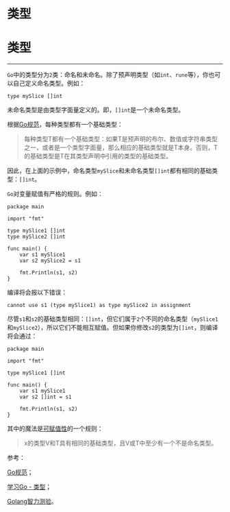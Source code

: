 # 类型

# 类型

* * *

`Go`中的类型分为`2`类：命名和未命名。除了预声明类型（如`int`、`rune`等），你也可以自己定义命名类型。例如：

```
type mySlice []int 
```

未命名类型是由类型字面量定义的。即，`[]int`是一个未命名类型。

根据[Go规范](https://golang.org/ref/spec#Types)，每种类型都有一个基础类型：

> 每种类型T都有一个基础类型：如果T是预声明的布尔、数值或字符串类型之一，或者是一个类型字面量，那么相应的基础类型就是T本身。否则，T的基础类型是T在其类型声明中引用的类型的基础类型。

因此，在上面的示例中，命名类型`mySlice`和未命名类型`[]int`都有相同的基础类型：`[]int`。

`Go`对变量赋值有严格的规则。例如：

```
package main

import "fmt"

type mySlice1 []int
type mySlice2 []int

func main() {
    var s1 mySlice1
    var s2 mySlice2 = s1

    fmt.Println(s1, s2)
} 
```

编译将会报以下错误：

```
cannot use s1 (type mySlice1) as type mySlice2 in assignment 
```

尽管`s1`和`s2`的基础类型相同：`[]int`，但它们属于`2`个不同的命名类型（`mySlice1`和`mySlice2`），所以它们不能相互赋值。但如果你修改`s2`的类型为`[]int`，则编译将会通过：

```
package main

import "fmt"

type mySlice1 []int

func main() {
    var s1 mySlice1
    var s2 []int = s1

    fmt.Println(s1, s2)
} 
```

其中的魔法是[可赋值性](https://golang.org/ref/spec#Assignability)的一个规则：

> x的类型V和T具有相同的基础类型，且V或T中至少有一个不是命名类型。

参考：

[Go规范](https://golang.org/ref/spec#Types)；

[学习Go - 类型](http://www.laktek.com/2012/01/27/learning-go-types/)；

[Golang智力测验](https://twitter.com/davecheney/status/734646224696016901)。
